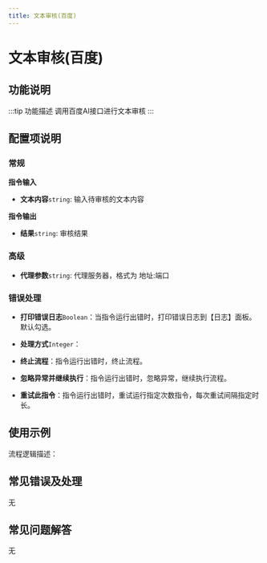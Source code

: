 ```yaml
---
title: 文本审核(百度)
---
```


# 文本审核(百度)

## 功能说明

:::tip 功能描述
调用百度AI接口进行文本审核
:::

## 配置项说明

### 常规

**指令输入**

- **文本内容**`string`: 输入待审核的文本内容


**指令输出**

- **结果**`string`: 审核结果

### 高级

- **代理参数**`string`: 代理服务器，格式为 地址:端口

### 错误处理

- **打印错误日志**`Boolean`：当指令运行出错时，打印错误日志到【日志】面板。默认勾选。

- **处理方式**`Integer`：

 - **终止流程**：指令运行出错时，终止流程。

 - **忽略异常并继续执行**：指令运行出错时，忽略异常，继续执行流程。

 - **重试此指令**：指令运行出错时，重试运行指定次数指令，每次重试间隔指定时长。

## 使用示例

流程逻辑描述：

## 常见错误及处理

无

## 常见问题解答

无

